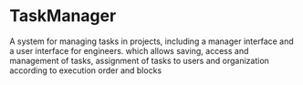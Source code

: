 # TaskManager
 A system for managing tasks in projects, including a manager interface and a user interface for engineers. which allows saving, access and management of tasks, assignment of tasks to users and organization according to execution order and blocks
